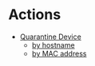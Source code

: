 # Actions
* [Quarantine Device](actions/quarantine_device_action)
  * [by hostname](actions/quarantine_device_action#request--action-quarantine-device-by_hostname)
  * [by MAC address](actions/quarantine_device_action#request--action-quarantine-device-by_mac_address)
